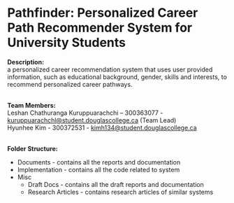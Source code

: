 # Pathfinder: Personalized Career Path Recommender System for University Students

<b>Description:</b><br/>
a personalized career recommendation system that uses user provided information, such as educational background, gender, skills and interests, to recommend personalized career pathways.

<br/><b>Team Members:</b><br/>
Leshan Chathuranga Kuruppuarachchi – 300363077 - kuruppuarachchl@student.douglascollege.ca (Team Lead)<br/>
Hyunhee Kim - 300372531 - kimh134@student.douglascollege.ca

<br/><b>Folder Structure:</b>
* Documents - contains all the reports and documentation
* Implementation - contains all the code related to system
* Misc
    * Draft Docs - contains all the draft reports and documentation
    * Research Articles - contains research articles of similar systems
